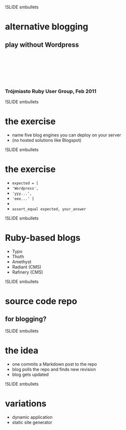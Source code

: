 !SLIDE smbullets

# alternative blogging

## play without Wordpress

# <br/><br/>

### Trójmiasto Ruby User Group, Feb 2011

!SLIDE smbullets

# the exercise

- name five blog engines you can deploy on your server
- (no hosted solutions like Blogspot)



!SLIDE smbullets

# the exercise

- `expected = [`
- `'Wordpress',`
- `'yyy...',`
- `'eee...' ]`
- <br/>
- `assert_equal expected, your_answer`



!SLIDE smbullets

# Ruby-based blogs

- Typo
- Thoth
- Amethyst
- Radiant (CMS)
- Rafinery (CMS)



!SLIDE smbullets

# source code repo

## for blogging?



!SLIDE smbullets

# the idea

- one commits a Markdown post to the repo
- blog polls the repo and finds new revision
- blog gets updated



!SLIDE smbullets

# variations

- dynamic application
- static site generator



